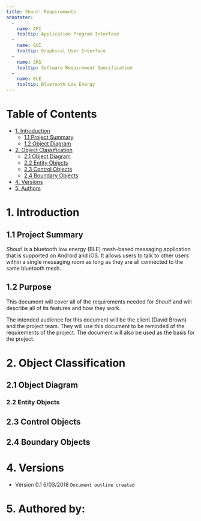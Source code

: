 ```yaml
---
title: Shout! Requirements
annotater:
  -
    name: API
    tooltip: Application Program Interface
  -
    name: GUI
    tooltip: Graphical User Interface
  - 
    name: SRS
    tooltip: Software Requirement Specification
  - 
    name: BLE 
    tooltip: Bluetooth Low Energy
---
```

# Table of Contents
- [1. Introduction](#1-introduction)
  * [1.1 Project Summary](#11-project-summary)
  * [1.2 Object Diagram](#12-project-purpose)
- [2. Object Classification](#2-object-classification)
  * [2.1 Object Diagram](#21-object-diagram)
  * [2.2 Entity Objects](#22-entity-objects)
  * [2.3 Control Objects](#23-control-objects)
  * [2.4 Boundary Objects](#24-boundary-objects)
- [4. Versions](#5-versions)
- [5. Authors](#6-authored-by)

# 1. Introduction
## 1.1 Project Summary
_Shout!_  is a bluetooth low energy (BLE) mesh-based messaging application that is supported on Android and iOS. It allows users to talk to other users within a single messaging room as long as they are all connected to the same bluetooth mesh.

## 1.2 Purpose
This document will cover all of the requirements needed for _Shout!_ and will describe all of its features and how they work.

The intended audience for this document will be the client (David Brown) and the project team. They will use this document to be reminded of the requirements of the project. The document will also be used as the basis for the project.
			
# 2. Object Classification
						
## 2.1 Object Diagram 

### 2.2 Entity Objects

## 2.3 Control Objects 

## 2.4 Boundary Objects

# 4. Versions
- Version 0.1 6/03/2018 `Document outline created` 

# 5. Authored by: 

